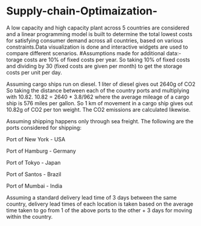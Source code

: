 # Supply-chain-Optimaization-
A low capacity and high capacity plant across 5 countries are considered and a linear programming model is built to determine the total lowest costs for satisfying consumer demand across all countries, based on various constraints.Data visualization is done and interactive widgets are used to compare different scenarios.
#Assumptions made for additional data:-
torage costs are 10% of fixed costs per year. So taking 10% of fixed costs and dividing by 30 (fixed costs are given per month) to get the storage costs per unit per day.

Assuming cargo ships run on diesel. 1 liter of diesel gives out 2640g of CO2
So taking the distance between each of the country ports and multiplying with 10.82. 10.82 = 2640 * 3.8/962 where the average mileage of a cargo ship is 576 miles per gallon. So 1 km of movement in a cargo ship gives out 10.82g of CO2 per ton weight. The CO2 emissions are calculated likewise.

Assuming shipping happens only through sea freight. The following are the ports considered for shipping:

Port of New York - USA

Port of Hamburg - Germany

Port of Tokyo - Japan

Port of Santos - Brazil

Port of Mumbai - India

Assuming a standard delivery lead time of 3 days between the same country, delivery lead times of each location is taken based on the average time taken to go from 1 of the above ports to the other + 3 days for moving within the country.
